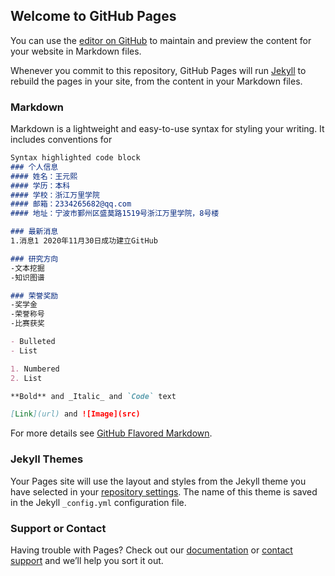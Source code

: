 ## Welcome to GitHub Pages

You can use the [editor on GitHub](https://github.com/moranwyx/moranwyx.github.com/edit/main/index.md) to maintain and preview the content for your website in Markdown files.

Whenever you commit to this repository, GitHub Pages will run [Jekyll](https://jekyllrb.com/) to rebuild the pages in your site, from the content in your Markdown files.

### Markdown

Markdown is a lightweight and easy-to-use syntax for styling your writing. It includes conventions for

```markdown
Syntax highlighted code block
### 个人信息
#### 姓名：王元熙
#### 学历：本科
#### 学校：浙江万里学院
#### 邮箱：2334265682@qq.com
#### 地址：宁波市鄞州区盛莫路1519号浙江万里学院，8号楼

### 最新消息
1.消息1 2020年11月30日成功建立GitHub

### 研究方向
-文本挖掘
-知识图谱

### 荣誉奖励
-奖学金
-荣誉称号
-比赛获奖

- Bulleted
- List

1. Numbered
2. List

**Bold** and _Italic_ and `Code` text

[Link](url) and ![Image](src)
```

For more details see [GitHub Flavored Markdown](https://guides.github.com/features/mastering-markdown/).

### Jekyll Themes

Your Pages site will use the layout and styles from the Jekyll theme you have selected in your [repository settings](https://github.com/moranwyx/moranwyx.github.com/settings). The name of this theme is saved in the Jekyll `_config.yml` configuration file.

### Support or Contact

Having trouble with Pages? Check out our [documentation](https://docs.github.com/categories/github-pages-basics/) or [contact support](https://github.com/contact) and we’ll help you sort it out.
